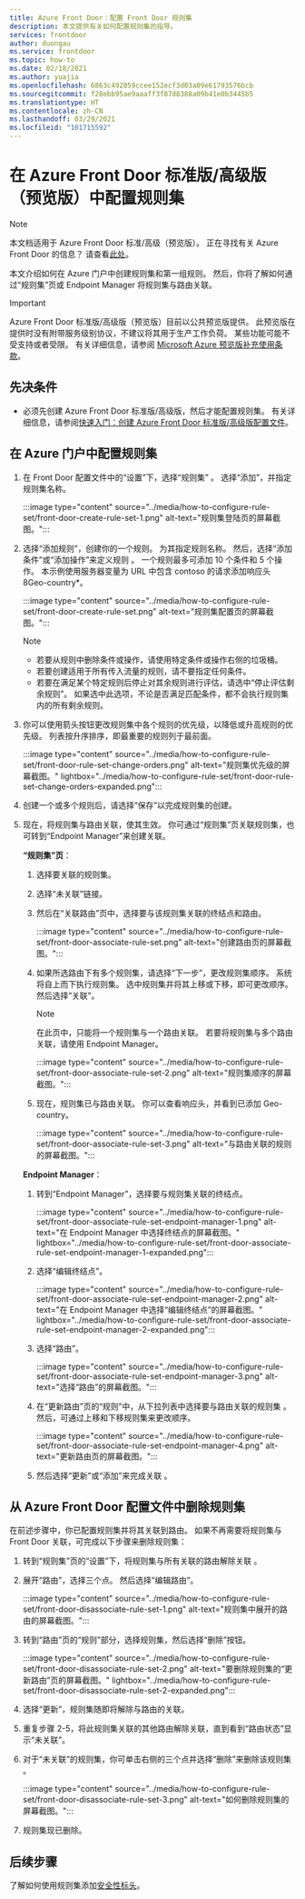 ```yaml
---
title: Azure Front Door：配置 Front Door 规则集
description: 本文提供有关如何配置规则集的指导。
services: frontdoor
author: duongau
ms.service: frontdoor
ms.topic: how-to
ms.date: 02/18/2021
ms.author: yuajia
ms.openlocfilehash: 6863c492059ccee152ecf3d03a09e61793576bcb
ms.sourcegitcommit: f28ebb95ae9aaaff3f87d8388a09b41e0b3445b5
ms.translationtype: HT
ms.contentlocale: zh-CN
ms.lasthandoff: 03/29/2021
ms.locfileid: "101715592"
---
```

# <a name="configure-a-rule-set-with-azure-front-door-standardpremium-preview"></a>在 Azure Front Door 标准版/高级版（预览版）中配置规则集

> [!Note]
> 本文档适用于 Azure Front Door 标准/高级（预览版）。 正在寻找有关 Azure Front Door 的信息？ 请查看[此处](../front-door-overview.md)。

本文介绍如何在 Azure 门户中创建规则集和第一组规则。 然后，你将了解如何通过“规则集”页或 Endpoint Manager 将规则集与路由关联。

> [!IMPORTANT]
> Azure Front Door 标准版/高级版（预览版）目前以公共预览版提供。
> 此预览版在提供时没有附带服务级别协议，不建议将其用于生产工作负荷。 某些功能可能不受支持或者受限。
> 有关详细信息，请参阅 [Microsoft Azure 预览版补充使用条款](https://azure.microsoft.com/support/legal/preview-supplemental-terms/)。

## <a name="prerequisites"></a>先决条件

* 必须先创建 Azure Front Door 标准版/高级版，然后才能配置规则集。 有关详细信息，请参阅[快速入门：创建 Azure Front Door 标准版/高级版配置文件](create-front-door-portal.md)。

## <a name="configure-rule-set-in-azure-portal"></a>在 Azure 门户中配置规则集

1. 在 Front Door 配置文件中的“设置”下，选择“规则集” 。 选择“添加”，并指定规则集名称。

   :::image type="content" source="../media/how-to-configure-rule-set/front-door-create-rule-set-1.png" alt-text="规则集登陆页的屏幕截图。":::
    
1. 选择“添加规则”，创建你的一个规则。 为其指定规则名称。 然后，选择“添加条件”或“添加操作”来定义规则 。 一个规则最多可添加 10 个条件和 5 个操作。 本示例使用服务器变量为 URL 中包含 contoso 的请求添加响应头 8Geo-country*。

   :::image type="content" source="../media/how-to-configure-rule-set/front-door-create-rule-set.png" alt-text="规则集配置页的屏幕截图。":::
    
    > [!NOTE]
    > * 若要从规则中删除条件或操作，请使用特定条件或操作右侧的垃圾桶。
    > * 若要创建适用于所有传入流量的规则，请不要指定任何条件。
    > * 若要在满足某个特定规则后停止对其余规则进行评估，请选中“停止评估剩余规则”。 如果选中此选项，不论是否满足匹配条件，都不会执行规则集内的所有剩余规则。  

1. 你可以使用箭头按钮更改规则集中各个规则的优先级，以降低或升高规则的优先级。 列表按升序排序，即最重要的规则列于最前面。

   :::image type="content" source="../media/how-to-configure-rule-set/front-door-rule-set-change-orders.png" alt-text="规则集优先级的屏幕截图。" lightbox="../media/how-to-configure-rule-set/front-door-rule-set-change-orders-expanded.png":::

1. 创建一个或多个规则后，请选择“保存”以完成规则集的创建。

1. 现在，将规则集与路由关联，使其生效。 你可通过“规则集”页关联规则集，也可转到“Endpoint Manager”来创建关联。
 
    **“规则集”页**： 
    
    1. 选择要关联的规则集。
    
    1. 选择“未关联”链接。
     

    1. 然后在“关联路由”页中，选择要与该规则集关联的终结点和路由。 
    
        :::image type="content" source="../media/how-to-configure-rule-set/front-door-associate-rule-set.png" alt-text="创建路由页的屏幕截图。":::    
        
    1. 如果所选路由下有多个规则集，请选择“下一步”，更改规则集顺序。 系统将自上而下执行规则集。 选中规则集并将其上移或下移，即可更改顺序。 然后选择“关联”。
    
        > [!Note]
        > 在此页中，只能将一个规则集与一个路由关联。 若要将规则集与多个路由关联，请使用 Endpoint Manager。
    
        :::image type="content" source="../media/how-to-configure-rule-set/front-door-associate-rule-set-2.png" alt-text="规则集顺序的屏幕截图。":::
    
    1. 现在，规则集已与路由关联。 你可以查看响应头，并看到已添加 Geo-country。
    
        :::image type="content" source="../media/how-to-configure-rule-set/front-door-associate-rule-set-3.png" alt-text="与路由关联的规则的屏幕截图。":::

   **Endpoint Manager**： 
    
    1. 转到“Endpoint Manager”，选择要与规则集关联的终结点。
    
        :::image type="content" source="../media/how-to-configure-rule-set/front-door-associate-rule-set-endpoint-manager-1.png" alt-text="在 Endpoint Manager 中选择终结点的屏幕截图。" lightbox="../media/how-to-configure-rule-set/front-door-associate-rule-set-endpoint-manager-1-expanded.png":::

    1. 选择“编辑终结点”。  
    
        :::image type="content" source="../media/how-to-configure-rule-set/front-door-associate-rule-set-endpoint-manager-2.png" alt-text="在 Endpoint Manager 中选择“编辑终结点”的屏幕截图。" lightbox="../media/how-to-configure-rule-set/front-door-associate-rule-set-endpoint-manager-2-expanded.png":::

    1. 选择“路由”。 
    
         :::image type="content" source="../media/how-to-configure-rule-set/front-door-associate-rule-set-endpoint-manager-3.png" alt-text="选择“路由”的屏幕截图。":::
    
    1. 在“更新路由”页的“规则”中，从下拉列表中选择要与路由关联的规则集 。 然后，可通过上移和下移规则集来更改顺序。 
    
        :::image type="content" source="../media/how-to-configure-rule-set/front-door-associate-rule-set-endpoint-manager-4.png" alt-text="更新路由页的屏幕截图。":::
    
    1. 然后选择“更新”或“添加”来完成关联 。

## <a name="delete-a-rule-set-from-your-azure-front-door-profile"></a>从 Azure Front Door 配置文件中删除规则集

在前述步骤中，你已配置规则集并将其关联到路由。 如果不再需要将规则集与 Front Door 关联，可完成以下步骤来删除规则集：

1. 转到“规则集”页的“设置”下，将规则集与所有关联的路由解除关联 。

1. 展开“路由”，选择三个点。 然后选择”编辑路由”。

   :::image type="content" source="../media/how-to-configure-rule-set/front-door-disassociate-rule-set-1.png" alt-text="规则集中展开的路由的屏幕截图。":::

1. 转到“路由”页的“规则”部分，选择规则集，然后选择“删除”按钮。 

   :::image type="content" source="../media/how-to-configure-rule-set/front-door-disassociate-rule-set-2.png" alt-text="要删除规则集的“更新路由”页的屏幕截图。" lightbox="../media/how-to-configure-rule-set/front-door-disassociate-rule-set-2-expanded.png":::

1. 选择“更新”，规则集随即将解除与路由的关联。

1. 重复步骤 2-5，将此规则集关联的其他路由解除关联，直到看到“路由状态”显示“未关联”。

1. 对于“未关联”的规则集，你可单击右侧的三个点并选择“删除”来删除该规则集 。 

   :::image type="content" source="../media/how-to-configure-rule-set/front-door-disassociate-rule-set-3.png" alt-text="如何删除规则集的屏幕截图。":::

1. 规则集现已删除。

## <a name="next-steps"></a>后续步骤

了解如何使用规则集添加[安全性标头](how-to-add-security-headers.md)。
